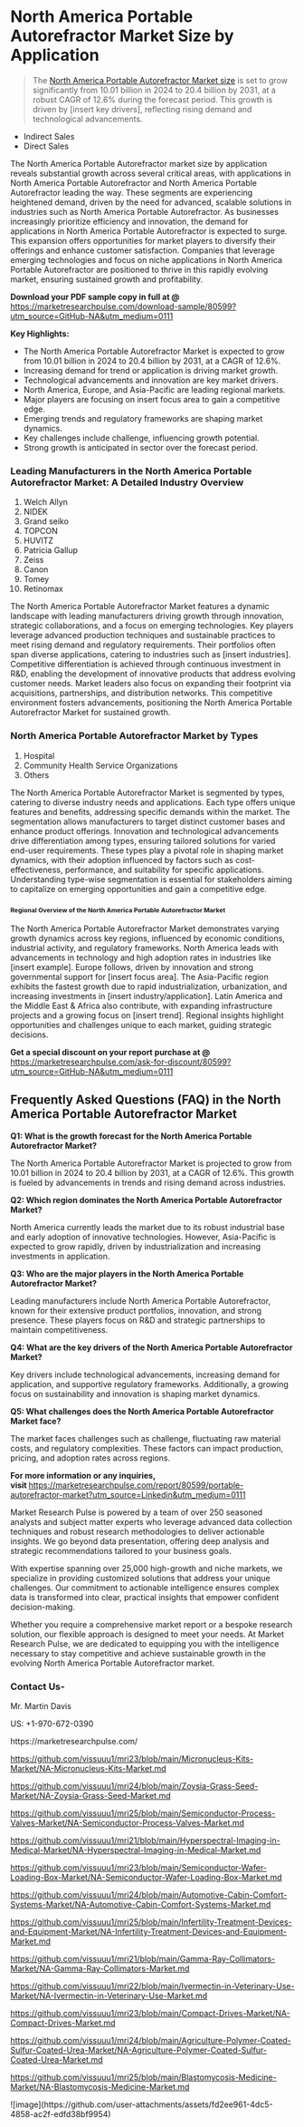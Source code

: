 <h1>North America Portable Autorefractor Market&nbsp;Size by Application</h1><blockquote><p>The <a href="https://marketresearchpulse.com/download-sample/80599?utm_source=GitHub-NA&amp;utm_medium=0111">North America Portable Autorefractor Market size</a> is set to grow significantly from 10.01 billion in 2024 to 20.4 billion by 2031, at a robust CAGR of 12.6% during the forecast period. This growth is driven by [insert key drivers], reflecting rising demand and technological advancements.</p></blockquote><ul><li>Indirect Sales <li> Direct Sales</li></ul><p>The North America Portable Autorefractor market size by application reveals substantial growth across several critical areas, with applications in North America Portable Autorefractor and North America Portable Autorefractor leading the way. These segments are experiencing heightened demand, driven by the need for advanced, scalable solutions in industries such as North America Portable Autorefractor. As businesses increasingly prioritize efficiency and innovation, the demand for applications in North America Portable Autorefractor is expected to surge. This expansion offers opportunities for market players to diversify their offerings and enhance customer satisfaction. Companies that leverage emerging technologies and focus on niche applications in North America Portable Autorefractor are positioned to thrive in this rapidly evolving market, ensuring sustained growth and profitability.</p><p><strong>Download your PDF sample copy in full at @ </strong><a href="https://marketresearchpulse.com/download-sample/80599?utm_source=GitHub-NA&amp;utm_medium=0111">https://marketresearchpulse.com/download-sample/80599?utm_source=GitHub-NA&amp;utm_medium=0111</a></p><p><strong>Key Highlights: </strong></p><ul><li>The North America Portable Autorefractor Market is expected to grow from 10.01 billion in 2024 to 20.4 billion by 2031, at a CAGR of 12.6%.</li><li>Increasing demand for trend or application is driving market growth.</li><li>Technological advancements and innovation are key market drivers.</li><li>North America, Europe, and Asia-Pacific are leading regional markets.</li><li>Major players are focusing on insert focus area to gain a competitive edge.</li><li>Emerging trends and regulatory frameworks are shaping market dynamics.</li><li>Key challenges include challenge, influencing growth potential.</li><li>Strong growth is anticipated in sector over the forecast period.</li></ul><h3>Leading Manufacturers in the North America Portable Autorefractor Market: A Detailed Industry Overview</h3><ol><li>Welch Allyn</li><li>NIDEK</li><li>Grand seiko</li><li>TOPCON</li><li>HUVITZ</li><li>Patricia Gallup</li><li>Zeiss</li><li>Canon</li><li>Tomey</li><li>Retinomax</li></ol><div class="flex max-w-full flex-col flex-grow"><div class="min-h-8 text-message flex w-full flex-col items-end gap-2 whitespace-normal break-words [.text-message+&amp;]:mt-5" dir="auto" data-message-author-role="assistant" data-message-id="fd8432e4-4910-450d-b182-61b7bfb0a01f" data-message-model-slug="gpt-4o"><div class="flex w-full flex-col gap-1 empty:hidden first:pt-[3px]"><div class="markdown prose w-full break-words dark:prose-invert light"><p>The North America Portable Autorefractor Market features a dynamic landscape with leading manufacturers driving growth through innovation, strategic collaborations, and a focus on emerging technologies. Key players leverage advanced production techniques and sustainable practices to meet rising demand and regulatory requirements. Their portfolios often span diverse applications, catering to industries such as [insert industries]. Competitive differentiation is achieved through continuous investment in R&amp;D, enabling the development of innovative products that address evolving customer needs. Market leaders also focus on expanding their footprint via acquisitions, partnerships, and distribution networks. This competitive environment fosters advancements, positioning the North America Portable Autorefractor Market for sustained growth.</p></div></div></div></div><h3>North America Portable Autorefractor Market by Types</h3><ol><li>Hospital <li> Community Health Service Organizations <li> Others</li></ol><div class="flex max-w-full flex-col flex-grow"><div class="min-h-8 text-message flex w-full flex-col items-end gap-2 whitespace-normal break-words [.text-message+&amp;]:mt-5" dir="auto" data-message-author-role="assistant" data-message-id="084470be-0bb7-4664-bddf-5156b4f41249" data-message-model-slug="gpt-4o-mini"><div class="flex w-full flex-col gap-1 empty:hidden first:pt-[3px]"><div class="markdown prose w-full break-words dark:prose-invert light"><p>The North America Portable Autorefractor Market is segmented by types, catering to diverse industry needs and applications. Each type offers unique features and benefits, addressing specific demands within the market. The segmentation allows manufacturers to target distinct customer bases and enhance product offerings. Innovation and technological advancements drive differentiation among types, ensuring tailored solutions for varied end-user requirements. These types play a pivotal role in shaping market dynamics, with their adoption influenced by factors such as cost-effectiveness, performance, and suitability for specific applications. Understanding type-wise segmentation is essential for stakeholders aiming to capitalize on emerging opportunities and gain a competitive edge.</p></div></div></div></div><h3><span style="font-size: 11px;">Regional Overview of the North America Portable Autorefractor Market</span></h3><div class="flex max-w-full flex-col flex-grow"><div class="min-h-8 text-message flex w-full flex-col items-end gap-2 whitespace-normal break-words [.text-message+&amp;]:mt-5" dir="auto" data-message-author-role="assistant" data-message-id="e9038762-ce64-4e30-91c9-9bd413514231" data-message-model-slug="gpt-4o-mini"><div class="flex w-full flex-col gap-1 empty:hidden first:pt-[3px]"><div class="markdown prose w-full break-words dark:prose-invert light"><p>The North America Portable Autorefractor Market demonstrates varying growth dynamics across key regions, influenced by economic conditions, industrial activity, and regulatory frameworks. North America leads with advancements in technology and high adoption rates in industries like [insert example]. Europe follows, driven by innovation and strong governmental support for [insert focus area]. The Asia-Pacific region exhibits the fastest growth due to rapid industrialization, urbanization, and increasing investments in [insert industry/application]. Latin America and the Middle East &amp; Africa also contribute, with expanding infrastructure projects and a growing focus on [insert trend]. Regional insights highlight opportunities and challenges unique to each market, guiding strategic decisions.</p></div></div></div></div><p><strong>Get a special discount on your report purchase at @ </strong><a href="https://marketresearchpulse.com/ask-for-discount/80599?utm_source=GitHub-NA&amp;utm_medium=0111">https://marketresearchpulse.com/ask-for-discount/80599?utm_source=GitHub-NA&amp;utm_medium=0111</a></p><h2>Frequently Asked Questions (FAQ) in the North America Portable Autorefractor Market</h2><p><strong>Q1: What is the growth forecast for the North America Portable Autorefractor Market?</strong></p><p>The North America Portable Autorefractor Market is projected to grow from 10.01 billion in 2024 to 20.4 billion by 2031, at a CAGR of 12.6%. This growth is fueled by advancements in trends and rising demand across industries.</p><p><strong>Q2: Which region dominates the North America Portable Autorefractor Market?</strong></p><p>North America currently leads the market due to its robust industrial base and early adoption of innovative technologies. However, Asia-Pacific is expected to grow rapidly, driven by industrialization and increasing investments in application.</p><p><strong>Q3: Who are the major players in the North America Portable Autorefractor Market?</strong></p><p>Leading manufacturers include North America Portable Autorefractor, known for their extensive product portfolios, innovation, and strong presence. These players focus on R&amp;D and strategic partnerships to maintain competitiveness.</p><p><strong>Q4: What are the key drivers of the North America Portable Autorefractor Market?</strong></p><p>Key drivers include technological advancements, increasing demand for application, and supportive regulatory frameworks. Additionally, a growing focus on sustainability and innovation is shaping market dynamics.</p><p><strong>Q5: What challenges does the North America Portable Autorefractor Market face?</strong></p><p>The market faces challenges such as challenge, fluctuating raw material costs, and regulatory complexities. These factors can impact production, pricing, and adoption rates across regions.</p><p><strong>For more information or any inquiries, visit&nbsp;</strong><a href="https://marketresearchpulse.com/report/80599/portable-autorefractor-market?utm_source=Linkedin&utm_medium=0111">https://marketresearchpulse.com/report/80599/portable-autorefractor-market?utm_source=Linkedin&utm_medium=0111</a></p><p>Market Research Pulse is powered by a team of over 250 seasoned analysts and subject matter experts who leverage advanced data collection techniques and robust research methodologies to deliver actionable insights. We go beyond data presentation, offering deep analysis and strategic recommendations tailored to your business goals.</p><p>With expertise spanning over 25,000 high-growth and niche markets, we specialize in providing customized solutions that address your unique challenges. Our commitment to actionable intelligence ensures complex data is transformed into clear, practical insights that empower confident decision-making.</p><p>Whether you require a comprehensive market report or a bespoke research solution, our flexible approach is designed to meet your needs. At Market Research Pulse, we are dedicated to equipping you with the intelligence necessary to stay competitive and achieve sustainable growth in the evolving North America Portable Autorefractor market.</p><h3><strong>Contact Us-</strong></h3><p>Mr. Martin Davis</p><p>US: +1-970-672-0390</p><p>https://marketresearchpulse.com/</p><p><a href="https://github.com/vissuuu1/mri23/blob/main/Micronucleus-Kits-Market/NA-Micronucleus-Kits-Market.md">https://github.com/vissuuu1/mri23/blob/main/Micronucleus-Kits-Market/NA-Micronucleus-Kits-Market.md</a></p><p><a href="https://github.com/vissuuu1/mri24/blob/main/Zoysia-Grass-Seed-Market/NA-Zoysia-Grass-Seed-Market.md">https://github.com/vissuuu1/mri24/blob/main/Zoysia-Grass-Seed-Market/NA-Zoysia-Grass-Seed-Market.md</a></p><p><a href="https://github.com/vissuuu1/mri25/blob/main/Semiconductor-Process-Valves-Market/NA-Semiconductor-Process-Valves-Market.md">https://github.com/vissuuu1/mri25/blob/main/Semiconductor-Process-Valves-Market/NA-Semiconductor-Process-Valves-Market.md</a></p><p><a href="https://github.com/vissuuu1/mri21/blob/main/Hyperspectral-Imaging-in-Medical-Market/NA-Hyperspectral-Imaging-in-Medical-Market.md">https://github.com/vissuuu1/mri21/blob/main/Hyperspectral-Imaging-in-Medical-Market/NA-Hyperspectral-Imaging-in-Medical-Market.md</a></p><p><a href="https://github.com/vissuuu1/mri23/blob/main/Semiconductor-Wafer-Loading-Box-Market/NA-Semiconductor-Wafer-Loading-Box-Market.md">https://github.com/vissuuu1/mri23/blob/main/Semiconductor-Wafer-Loading-Box-Market/NA-Semiconductor-Wafer-Loading-Box-Market.md</a></p><p><a href="https://github.com/vissuuu1/mri24/blob/main/Automotive-Cabin-Comfort-Systems-Market/NA-Automotive-Cabin-Comfort-Systems-Market.md">https://github.com/vissuuu1/mri24/blob/main/Automotive-Cabin-Comfort-Systems-Market/NA-Automotive-Cabin-Comfort-Systems-Market.md</a></p><p><a href="https://github.com/vissuuu1/mri25/blob/main/Infertility-Treatment-Devices-and-Equipment-Market/NA-Infertility-Treatment-Devices-and-Equipment-Market.md">https://github.com/vissuuu1/mri25/blob/main/Infertility-Treatment-Devices-and-Equipment-Market/NA-Infertility-Treatment-Devices-and-Equipment-Market.md</a></p><p><a href="https://github.com/vissuuu1/mri21/blob/main/Gamma-Ray-Collimators-Market/NA-Gamma-Ray-Collimators-Market.md">https://github.com/vissuuu1/mri21/blob/main/Gamma-Ray-Collimators-Market/NA-Gamma-Ray-Collimators-Market.md</a></p><p><a href="https://github.com/vissuuu1/mri22/blob/main/Ivermectin-in-Veterinary-Use-Market/NA-Ivermectin-in-Veterinary-Use-Market.md">https://github.com/vissuuu1/mri22/blob/main/Ivermectin-in-Veterinary-Use-Market/NA-Ivermectin-in-Veterinary-Use-Market.md</a></p><p><a href="https://github.com/vissuuu1/mri23/blob/main/Compact-Drives-Market/NA-Compact-Drives-Market.md">https://github.com/vissuuu1/mri23/blob/main/Compact-Drives-Market/NA-Compact-Drives-Market.md</a></p><p><a href="https://github.com/vissuuu1/mri24/blob/main/Agriculture-Polymer-Coated-Sulfur-Coated-Urea-Market/NA-Agriculture-Polymer-Coated-Sulfur-Coated-Urea-Market.md">https://github.com/vissuuu1/mri24/blob/main/Agriculture-Polymer-Coated-Sulfur-Coated-Urea-Market/NA-Agriculture-Polymer-Coated-Sulfur-Coated-Urea-Market.md</a></p><p><a href="https://github.com/vissuuu1/mri25/blob/main/Blastomycosis-Medicine-Market/NA-Blastomycosis-Medicine-Market.md">https://github.com/vissuuu1/mri25/blob/main/Blastomycosis-Medicine-Market/NA-Blastomycosis-Medicine-Market.md</a></p>
![image](https://github.com/user-attachments/assets/fd2ee961-4dc5-4858-ac2f-edfd38bf9954)
